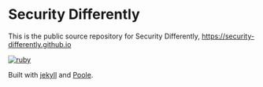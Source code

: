 # Security Differently

This is the public source repository for Security Differently, <https://security-differently.github.io>

[![ruby](https://github.com/security-differently/security-differently.github.io/workflows/ruby/badge.svg)](https://github.com/security-differently/security-differently.github.io/actions)

Built with [jekyll](https://jekyllrb.com) and [Poole](http://getpoole.com).
